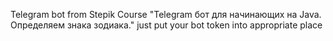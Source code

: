 Telegram bot from Stepik Course
"Telegram бот для начинающих на Java. Определяем знака зодиака."
just put your bot token into appropriate place
